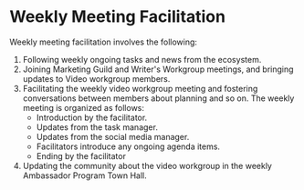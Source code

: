 # Weekly Meeting Facilitation

Weekly meeting facilitation involves the following:

1. Following weekly ongoing tasks and news from the ecosystem.
2. Joining Marketing Guild and Writer's Workgroup meetings, and bringing updates to Video workgroup members.
3. Facilitating the weekly video workgroup meeting and fostering conversations between members about planning and so on. The weekly meeting is organized as follows:
   * Introduction by the facilitator.
   * Updates from the task manager.
   * Updates from the social media manager.
   * Facilitators introduce any ongoing agenda items.
   * Ending by the facilitator
4. Updating the community about the video workgroup in the weekly Ambassador Program Town Hall.
